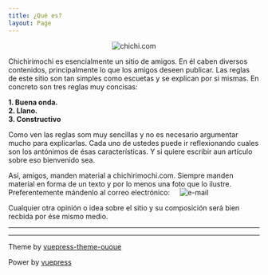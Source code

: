 ```yaml
---
title: ¿Qué es?
layout: Page
---
```

<div style="display: flex;justify-content: center;">
  <img src="/chichirimochi-banner-stroke.png" alt="chichi.com"></img>
</div>

Chichirimochi es esencialmente un sitio de amigos. En él caben diversos contenidos, principalmente lo que los amigos deseen publicar. Las reglas de este sitio son tan simples como escuetas y se explican por si mismas. En concreto son tres reglas muy concisas:

**1. Buena onda.<br/>
2. Llano.<br/>
3. Constructivo**<br/>

Como ven las reglas som muy sencillas y no es necesario argumentar mucho para explicarlas. Cada uno de ustedes puede ir reflexionando cuales son los antónimos de ésas características. Y si quiere escribir aun artículo sobre eso bienvenido sea.

Así, amigos, manden material a chichirimochi.com. Siempre manden material en forma de un texto y por lo menos una foto que lo ilustre. Preferentemente mándenlo al correo electrónico:&nbsp; &nbsp; &nbsp;![e-mail](/urudaro-at-gmail-com.png)

Cualquier otra opinión o idea sobre el sitio y su composición será bien recbida por ése mismo medio.

---
---
Theme by [vuepress-theme-ououe](https://github.com/tolking/vuepress-theme-ououe)

Power by [vuepress](https://github.com/vuejs/vuepress)
